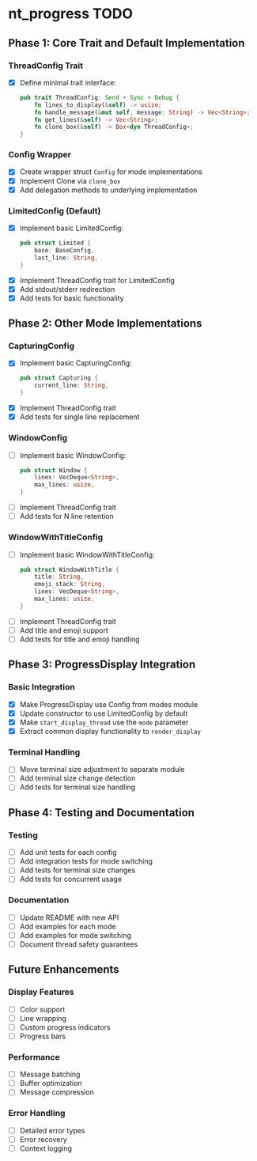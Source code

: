 # nt_progress TODO

## Phase 1: Core Trait and Default Implementation

### ThreadConfig Trait
- [x] Define minimal trait interface:
  ```rust
  pub trait ThreadConfig: Send + Sync + Debug {
      fn lines_to_display(&self) -> usize;
      fn handle_message(&mut self, message: String) -> Vec<String>;
      fn get_lines(&self) -> Vec<String>;
      fn clone_box(&self) -> Box<dyn ThreadConfig>;
  }
  ```

### Config Wrapper
- [x] Create wrapper struct `Config` for mode implementations
- [x] Implement Clone via `clone_box`
- [x] Add delegation methods to underlying implementation

### LimitedConfig (Default)
- [x] Implement basic LimitedConfig:
  ```rust
  pub struct Limited {
      base: BaseConfig,
      last_line: String,
  }
  ```
- [x] Implement ThreadConfig trait for LimitedConfig
- [x] Add stdout/stderr redirection
- [x] Add tests for basic functionality

## Phase 2: Other Mode Implementations

### CapturingConfig
- [x] Implement basic CapturingConfig:
  ```rust
  pub struct Capturing {
      current_line: String,
  }
  ```
- [x] Implement ThreadConfig trait
- [x] Add tests for single line replacement

### WindowConfig
- [ ] Implement basic WindowConfig:
  ```rust
  pub struct Window {
      lines: VecDeque<String>,
      max_lines: usize,
  }
  ```
- [ ] Implement ThreadConfig trait
- [ ] Add tests for N line retention

### WindowWithTitleConfig
- [ ] Implement basic WindowWithTitleConfig:
  ```rust
  pub struct WindowWithTitle {
      title: String,
      emoji_stack: String,
      lines: VecDeque<String>,
      max_lines: usize,
  }
  ```
- [ ] Implement ThreadConfig trait
- [ ] Add title and emoji support
- [ ] Add tests for title and emoji handling

## Phase 3: ProgressDisplay Integration

### Basic Integration
- [x] Make ProgressDisplay use Config from modes module
- [x] Update constructor to use LimitedConfig by default
- [x] Make `start_display_thread` use the `mode` parameter
- [x] Extract common display functionality to `render_display`

### Terminal Handling
- [ ] Move terminal size adjustment to separate module
- [ ] Add terminal size change detection
- [ ] Add tests for terminal size handling

## Phase 4: Testing and Documentation

### Testing
- [ ] Add unit tests for each config
- [ ] Add integration tests for mode switching
- [ ] Add tests for terminal size changes
- [ ] Add tests for concurrent usage

### Documentation
- [ ] Update README with new API
- [ ] Add examples for each mode
- [ ] Add examples for mode switching
- [ ] Document thread safety guarantees

## Future Enhancements

### Display Features
- [ ] Color support
- [ ] Line wrapping
- [ ] Custom progress indicators
- [ ] Progress bars

### Performance
- [ ] Message batching
- [ ] Buffer optimization
- [ ] Message compression

### Error Handling
- [ ] Detailed error types
- [ ] Error recovery
- [ ] Context logging 